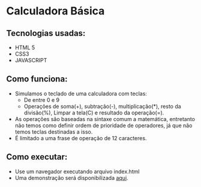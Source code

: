 # Calculadora Básica
 
## Tecnologias usadas:
 
- HTML 5
- CSS3
- JAVASCRIPT
 
## Como funciona:
 
- Simulamos o teclado de uma calculadora com teclas: 
  - De entre 0 e 9
  - Operações de soma(+), subtração(-), multiplicação(*), resto da divisão(%), Limpar a tela(C) e resultado da operação(=).
- As operações são baseadas na sintaxe comum a matemática, entretanto não temos como definir ordem de prioridade de operadores, já que não temos teclas destinadas a isso.
- É limitado a uma frase de operação de 12 caracteres.
 
##  Como executar: 
 
- Use um navegador executando arquivo index.html
- Uma demonstração será disponibilizada [aqui]().